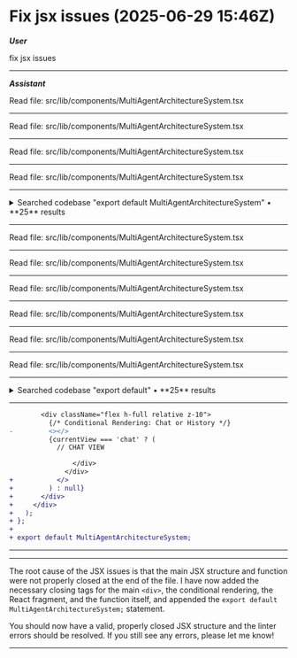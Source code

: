 <!-- Generated by SpecStory -->

# Fix jsx issues (2025-06-29 15:46Z)

_**User**_

fix jsx issues

---

_**Assistant**_

Read file: src/lib/components/MultiAgentArchitectureSystem.tsx

---

Read file: src/lib/components/MultiAgentArchitectureSystem.tsx

---

Read file: src/lib/components/MultiAgentArchitectureSystem.tsx

---

Read file: src/lib/components/MultiAgentArchitectureSystem.tsx

---

<details>
            <summary>Searched codebase "export default MultiAgentArchitectureSystem" • **25** results</summary>
        
| File | Lines |
|------|-------|
| `src/lib/components/orchestrator.tsx` | L57-83 |
| `src/lib/components/architecture-agent.tsx` | L91-128 |
| `src/lib/components/orchestrator.tsx` | L44-57 |
| `src/lib/components/orchestrator.tsx` | L104-112 |
| `src/lib/components/architecture-agent.tsx` | L191-201 |
| `src/lib/components/orchestrator.tsx` | L83-104 |
| `src/lib/components/architecture-agent.tsx` | L168-191 |
| `src/lib/components/architecture-agent.tsx` | L1-6 |
| `src/lib/components/architecture-agent.tsx` | L6-54 |
| `src/lib/components/architecture-agent.tsx` | L54-91 |
| `src/lib/components/architecture-agent.tsx` | L151-168 |
| `src/lib/components/documentation-agent.tsx` | L6-48 |
| `src/lib/components/architecture-agent.tsx` | L128-151 |
| `src/lib/components/documentation-agent.tsx` | L48-87 |
| `src/lib/components/orchestrator.tsx` | L154-199 |
| `src/lib/components/orchestrator.tsx` | L117-154 |
| `src/lib/components/documentation-agent.tsx` | L1-6 |
| `src/lib/components/documentation-agent.tsx` | L87-97 |
| `src/lib/components/orchestrator.tsx` | L112-117 |
| `src/lib/components/orchestrator.tsx` | L1-13 |
| `src/lib/components/financial-agent.tsx` | L6-46 |
| `src/lib/components/financial-agent.tsx` | L57-62 |
| `src/lib/components/financial-agent.tsx` | L1-6 |
| `src/lib/components/financial-agent.tsx` | L46-57 |
| `src/lib/components/InteractiveArchitectureDiagram.tsx` | L292-313 |

</details>

---

Read file: src/lib/components/MultiAgentArchitectureSystem.tsx

---

Read file: src/lib/components/MultiAgentArchitectureSystem.tsx

---

Read file: src/lib/components/MultiAgentArchitectureSystem.tsx

---

Read file: src/lib/components/MultiAgentArchitectureSystem.tsx

---

Read file: src/lib/components/MultiAgentArchitectureSystem.tsx

---

Read file: src/lib/components/MultiAgentArchitectureSystem.tsx

---

<details>
            <summary>Searched codebase "export default" • **25** results</summary>
        
| File | Lines |
|------|-------|
| `src/lib/components/ChatHistory.tsx` | L63-91 |
| `src/lib/components/ChatHistory.tsx` | L109-147 |
| `src/lib/components/architecture-agent.tsx` | L151-168 |
| `src/lib/components/InteractiveArchitectureDiagram.tsx` | L895-907 |
| `src/lib/components/InteractiveArchitectureDiagram.tsx` | L1-67 |
| `src/lib/components/architecture-agent.tsx` | L128-151 |
| `src/lib/components/InteractiveArchitectureDiagram.tsx` | L517-519 |
| `src/lib/components/InteractiveArchitectureDiagram.tsx` | L667-731 |
| `src/lib/components/InteractiveArchitectureDiagram.tsx` | L797-857 |
| `src/lib/components/orchestrator.tsx` | L28-44 |
| `src/lib/components/InteractiveArchitectureDiagram.tsx` | L409-458 |
| `src/lib/components/InteractiveArchitectureDiagram.tsx` | L784-797 |
| `src/lib/components/orchestrator.tsx` | L13-28 |
| `src/lib/components/InteractiveArchitectureDiagram.tsx` | L731-784 |
| `src/lib/components/ChatHistory.tsx` | L253-255 |
| `src/lib/components/InteractiveArchitectureDiagram.tsx` | L519-574 |
| `src/lib/components/ChatHistory.tsx` | L1-15 |
| `src/lib/components/InteractiveArchitectureDiagram.tsx` | L857-895 |
| `src/lib/components/InteractiveArchitectureDiagram.tsx` | L67-91 |
| `src/lib/components/InteractiveArchitectureDiagram.tsx` | L292-313 |
| `src/lib/components/InteractiveArchitectureDiagram.tsx` | L639-667 |
| `src/lib/components/InteractiveArchitectureDiagram.tsx` | L366-409 |
| `src/lib/components/InteractiveArchitectureDiagram.tsx` | L223-292 |
| `src/lib/components/orchestrator.tsx` | L1-13 |
| `src/lib/components/orchestrator.tsx` | L117-154 |

</details>

---

```diff
        <div className="flex h-full relative z-10">
          {/* Conditional Rendering: Chat or History */}
-         <></>
          {currentView === 'chat' ? (
            // CHAT VIEW
```

```diff
                </div>
              </div>
+           </>
+         ) : null}
+       </div>
+     </div>
+   );
+ };
+ 
+ export default MultiAgentArchitectureSystem;
```

---



---

The root cause of the JSX issues is that the main JSX structure and function were not properly closed at the end of the file. I have now added the necessary closing tags for the main `<div>`, the conditional rendering, the React fragment, and the function itself, and appended the `export default MultiAgentArchitectureSystem;` statement.

You should now have a valid, properly closed JSX structure and the linter errors should be resolved. If you still see any errors, please let me know!

---

